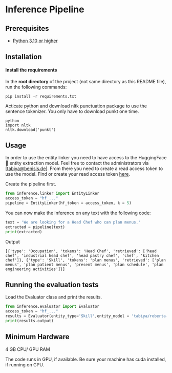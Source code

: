 
# Inference Pipeline

## Prerequisites

- [Python 3.10 or higher](https://www.python.org/downloads/)

## Installation

#### Install the requirements

In the **root directory** of the project (not same directory as this README file), run the following commands:

```
pip install -r requirements.txt
```

Acticate python and download nltk punctuation package to use the sentence tokenizer. You only have to download punkt one time.

```
python
import nltk
nltk.download('punkt')
```

## Usage

In order to use the entity linker you need to have access to the HuggingFace 🤗 entity extraction model. Feel free to contact the administrators via [tabiya@benisis.de].
From there you need to create a read access token to use the model.
Find or create your read access token [here](https://huggingface.co/settings/tokens).

Create the pipeline first.
```python
from inference.linker import EntityLinker
access_token = "hf_..."
pipeline = EntityLinker(hf_token = access_token, k = 5)
```
You can now make the inference on any text with the following code:

```python
text = 'We are looking for a Head Chef who can plan menus.'
extracted = pipeline(text)
print(extracted)
```
Output

```
[{'type': 'Occupation', 'tokens': 'Head Chef', 'retrieved': ['head chef', 'industrial head chef', 'head pastry chef', 'chef', 'kitchen chef']}, {'type': 'Skill', 'tokens': 'plan menus', 'retrieved': ['plan menus', 'plan patient menus', 'present menus', 'plan schedule', 'plan engineering activities']}]
```



## Running the evaluation tests
Load the Evaluator class and print the results.
```python
from inference.evaluator import Evaluator
access_token = "hf_..."
results = Evaluator(entity_type='Skill',entity_model = 'tabiya/roberta-base-job-ner', similarity_model = 'all-MiniLM-L6-v2', crf=False, evaluation_mode=True, hf_token=access_token)
print(results.output)
```

## Minimum Hardware

4 GB CPU/ GPU RAM 

The code runs in GPU, if available. Be sure your machine has cuda installed, if running on GPU.
